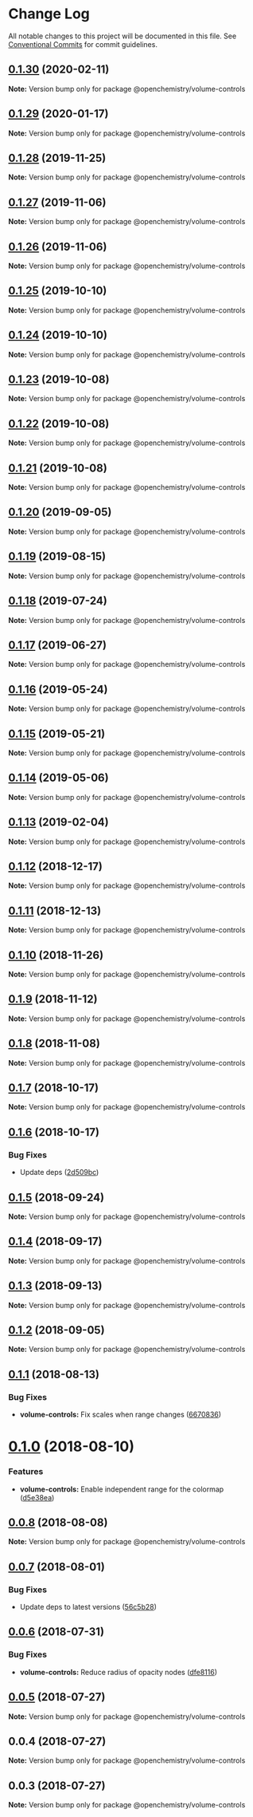 # Change Log

All notable changes to this project will be documented in this file.
See [Conventional Commits](https://conventionalcommits.org) for commit guidelines.

## [0.1.30](https://github.com/OpenChemistry/oc-web-components/compare/@openchemistry/volume-controls@0.1.29...@openchemistry/volume-controls@0.1.30) (2020-02-11)

**Note:** Version bump only for package @openchemistry/volume-controls





## [0.1.29](https://github.com/OpenChemistry/oc-web-components/compare/@openchemistry/volume-controls@0.1.28...@openchemistry/volume-controls@0.1.29) (2020-01-17)

**Note:** Version bump only for package @openchemistry/volume-controls





## [0.1.28](https://github.com/OpenChemistry/oc-web-components/compare/@openchemistry/volume-controls@0.1.27...@openchemistry/volume-controls@0.1.28) (2019-11-25)

**Note:** Version bump only for package @openchemistry/volume-controls





## [0.1.27](https://github.com/OpenChemistry/oc-web-components/compare/@openchemistry/volume-controls@0.1.26...@openchemistry/volume-controls@0.1.27) (2019-11-06)

**Note:** Version bump only for package @openchemistry/volume-controls





## [0.1.26](https://github.com/OpenChemistry/oc-web-components/compare/@openchemistry/volume-controls@0.1.25...@openchemistry/volume-controls@0.1.26) (2019-11-06)

**Note:** Version bump only for package @openchemistry/volume-controls





## [0.1.25](https://github.com/OpenChemistry/oc-web-components/compare/@openchemistry/volume-controls@0.1.24...@openchemistry/volume-controls@0.1.25) (2019-10-10)

**Note:** Version bump only for package @openchemistry/volume-controls





## [0.1.24](https://github.com/OpenChemistry/oc-web-components/compare/@openchemistry/volume-controls@0.1.23...@openchemistry/volume-controls@0.1.24) (2019-10-10)

**Note:** Version bump only for package @openchemistry/volume-controls





## [0.1.23](https://github.com/OpenChemistry/oc-web-components/compare/@openchemistry/volume-controls@0.1.22...@openchemistry/volume-controls@0.1.23) (2019-10-08)

**Note:** Version bump only for package @openchemistry/volume-controls





## [0.1.22](https://github.com/OpenChemistry/oc-web-components/compare/@openchemistry/volume-controls@0.1.21...@openchemistry/volume-controls@0.1.22) (2019-10-08)

**Note:** Version bump only for package @openchemistry/volume-controls





## [0.1.21](https://github.com/OpenChemistry/oc-web-components/compare/@openchemistry/volume-controls@0.1.20...@openchemistry/volume-controls@0.1.21) (2019-10-08)

**Note:** Version bump only for package @openchemistry/volume-controls





## [0.1.20](https://github.com/OpenChemistry/oc-web-components/compare/@openchemistry/volume-controls@0.1.19...@openchemistry/volume-controls@0.1.20) (2019-09-05)

**Note:** Version bump only for package @openchemistry/volume-controls





## [0.1.19](https://github.com/OpenChemistry/oc-web-components/compare/@openchemistry/volume-controls@0.1.18...@openchemistry/volume-controls@0.1.19) (2019-08-15)

**Note:** Version bump only for package @openchemistry/volume-controls





## [0.1.18](https://github.com/OpenChemistry/oc-web-components/compare/@openchemistry/volume-controls@0.1.17...@openchemistry/volume-controls@0.1.18) (2019-07-24)

**Note:** Version bump only for package @openchemistry/volume-controls





## [0.1.17](https://github.com/OpenChemistry/oc-web-components/compare/@openchemistry/volume-controls@0.1.16...@openchemistry/volume-controls@0.1.17) (2019-06-27)

**Note:** Version bump only for package @openchemistry/volume-controls





## [0.1.16](https://github.com/OpenChemistry/oc-web-components/compare/@openchemistry/volume-controls@0.1.15...@openchemistry/volume-controls@0.1.16) (2019-05-24)

**Note:** Version bump only for package @openchemistry/volume-controls





## [0.1.15](https://github.com/OpenChemistry/oc-web-components/compare/@openchemistry/volume-controls@0.1.14...@openchemistry/volume-controls@0.1.15) (2019-05-21)

**Note:** Version bump only for package @openchemistry/volume-controls





## [0.1.14](https://github.com/OpenChemistry/oc-web-components/compare/@openchemistry/volume-controls@0.1.13...@openchemistry/volume-controls@0.1.14) (2019-05-06)

**Note:** Version bump only for package @openchemistry/volume-controls





## [0.1.13](https://github.com/OpenChemistry/oc-web-components/compare/@openchemistry/volume-controls@0.1.12...@openchemistry/volume-controls@0.1.13) (2019-02-04)

**Note:** Version bump only for package @openchemistry/volume-controls





## [0.1.12](https://github.com/OpenChemistry/oc-web-components/compare/@openchemistry/volume-controls@0.1.11...@openchemistry/volume-controls@0.1.12) (2018-12-17)

**Note:** Version bump only for package @openchemistry/volume-controls





## [0.1.11](https://github.com/OpenChemistry/oc-web-components/compare/@openchemistry/volume-controls@0.1.10...@openchemistry/volume-controls@0.1.11) (2018-12-13)

**Note:** Version bump only for package @openchemistry/volume-controls





## [0.1.10](https://github.com/OpenChemistry/oc-web-components/compare/@openchemistry/volume-controls@0.1.9...@openchemistry/volume-controls@0.1.10) (2018-11-26)

**Note:** Version bump only for package @openchemistry/volume-controls





## [0.1.9](https://github.com/OpenChemistry/oc-web-components/compare/@openchemistry/volume-controls@0.1.8...@openchemistry/volume-controls@0.1.9) (2018-11-12)

**Note:** Version bump only for package @openchemistry/volume-controls





## [0.1.8](https://github.com/OpenChemistry/oc-web-components/compare/@openchemistry/volume-controls@0.1.7...@openchemistry/volume-controls@0.1.8) (2018-11-08)

**Note:** Version bump only for package @openchemistry/volume-controls





## [0.1.7](https://github.com/OpenChemistry/oc-web-components/compare/@openchemistry/volume-controls@0.1.6...@openchemistry/volume-controls@0.1.7) (2018-10-17)

**Note:** Version bump only for package @openchemistry/volume-controls





## [0.1.6](https://github.com/OpenChemistry/oc-web-components/compare/@openchemistry/volume-controls@0.1.5...@openchemistry/volume-controls@0.1.6) (2018-10-17)


### Bug Fixes

* Update deps ([2d509bc](https://github.com/OpenChemistry/oc-web-components/commit/2d509bc))





<a name="0.1.5"></a>
## [0.1.5](https://github.com/OpenChemistry/oc-web-components/compare/@openchemistry/volume-controls@0.1.4...@openchemistry/volume-controls@0.1.5) (2018-09-24)




**Note:** Version bump only for package @openchemistry/volume-controls

<a name="0.1.4"></a>
## [0.1.4](https://github.com/OpenChemistry/oc-web-components/compare/@openchemistry/volume-controls@0.1.3...@openchemistry/volume-controls@0.1.4) (2018-09-17)




**Note:** Version bump only for package @openchemistry/volume-controls

<a name="0.1.3"></a>
## [0.1.3](https://github.com/OpenChemistry/oc-web-components/compare/@openchemistry/volume-controls@0.1.2...@openchemistry/volume-controls@0.1.3) (2018-09-13)




**Note:** Version bump only for package @openchemistry/volume-controls

<a name="0.1.2"></a>
## [0.1.2](https://github.com/OpenChemistry/oc-web-components/compare/@openchemistry/volume-controls@0.1.1...@openchemistry/volume-controls@0.1.2) (2018-09-05)




**Note:** Version bump only for package @openchemistry/volume-controls

<a name="0.1.1"></a>
## [0.1.1](https://github.com/OpenChemistry/oc-web-components/compare/@openchemistry/volume-controls@0.1.0...@openchemistry/volume-controls@0.1.1) (2018-08-13)


### Bug Fixes

* **volume-controls:** Fix scales when range changes ([6670836](https://github.com/OpenChemistry/oc-web-components/commit/6670836))




<a name="0.1.0"></a>
# [0.1.0](https://github.com/OpenChemistry/oc-web-components/compare/@openchemistry/volume-controls@0.0.8...@openchemistry/volume-controls@0.1.0) (2018-08-10)


### Features

* **volume-controls:** Enable independent range for the colormap ([d5e38ea](https://github.com/OpenChemistry/oc-web-components/commit/d5e38ea))




<a name="0.0.8"></a>
## [0.0.8](https://github.com/OpenChemistry/oc-web-components/compare/@openchemistry/volume-controls@0.0.7...@openchemistry/volume-controls@0.0.8) (2018-08-08)




**Note:** Version bump only for package @openchemistry/volume-controls

<a name="0.0.7"></a>
## [0.0.7](https://github.com/OpenChemistry/oc-web-components/compare/@openchemistry/volume-controls@0.0.6...@openchemistry/volume-controls@0.0.7) (2018-08-01)


### Bug Fixes

* Update deps to latest versions ([56c5b28](https://github.com/OpenChemistry/oc-web-components/commit/56c5b28))




<a name="0.0.6"></a>
## [0.0.6](https://github.com/OpenChemistry/oc-web-components/compare/@openchemistry/volume-controls@0.0.5...@openchemistry/volume-controls@0.0.6) (2018-07-31)


### Bug Fixes

* **volume-controls:** Reduce radius of opacity nodes ([dfe8116](https://github.com/OpenChemistry/oc-web-components/commit/dfe8116))




<a name="0.0.5"></a>
## [0.0.5](https://github.com/OpenChemistry/oc-web-components/compare/@openchemistry/volume-controls@0.0.4...@openchemistry/volume-controls@0.0.5) (2018-07-27)




**Note:** Version bump only for package @openchemistry/volume-controls

<a name="0.0.4"></a>
## 0.0.4 (2018-07-27)




**Note:** Version bump only for package @openchemistry/volume-controls

<a name="0.0.3"></a>
## 0.0.3 (2018-07-27)




**Note:** Version bump only for package @openchemistry/volume-controls
